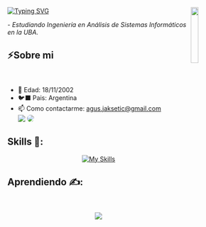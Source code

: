 <a href="https://git.io/typing-svg"><img src="https://readme-typing-svg.herokuapp.com?font=Fira+Code&duration=3000&pause=1000&color=8842F7&center=true&repeat=false&width=435&lines=Mi+nombre+es+Agustin+Jaksetic" alt="Typing SVG" /></a>
<sup>
  <img src="https://media.tenor.com/q-wX4gUsJjgAAAAi/league-of-legends-viktor.gif"  width="18%" align="right" />
</sup>

 <p>- <i>Estudiando Ingeniería en Análisis de Sistemas Informáticos en la UBA.</i></p>

## ⚡Sobre mi
</br>

- 🌱 Edad: 18/11/2002
- 🐦‍⬛ Pais: Argentina
- 📫 Como contactarme: agus.jaksetic@gmail.com
  <div align="left"> 
  <a href="https://www.instagram.com/agusspium/" target="_blank"> <img src="https://img.shields.io/badge/-Instagram-%23E4405F?style=for-the-badge&logo=instagram&logoColor=white"></a>
  <a href="https://www.linkedin.com/in/agustin-jaksetic-56907a24a/" target="_blank"><img src="https://img.shields.io/badge/-LinkedIn-%230077B5?style=for-the-badge&logo=linkedin&logoColor=white" style="border-radius: 20px" target="_blank"></a> 
  </div>  
  
## Skills 🥇:

<p align="center">
  <a href="https://skillicons.dev">
    <img src="https://skillicons.dev/icons?i=java,py,mysql,git,css,js,html,idea&perline=4" alt="My Skills" />
  </a>
</p>
 
## Aprendiendo ✍️:

</br>

<p align="center">
  <a href="https://skillicons.dev">
    <img src="https://skillicons.dev/icons?i=spring,react,docker,ts,dotnet" />
  </a>
</p>
